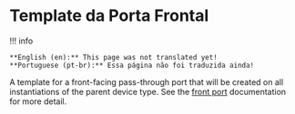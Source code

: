 # Template da Porta Frontal

!!! info

    **English (en):** This page was not translated yet!
    **Portuguese (pt-br):** Essa página não foi traduzida ainda!

A template for a front-facing pass-through port that will be created on all instantiations of the parent device type. See the [front port](./frontport.md) documentation for more detail.